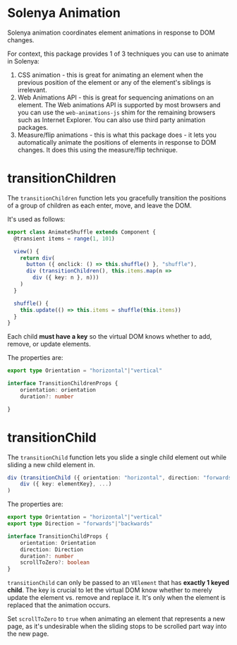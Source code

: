 # Solenya Animation

Solenya animation coordinates element animations in response to DOM changes.

For context, this package provides 1 of 3 techniques you can use to animate in Solenya:

1) CSS animation - this is great for animating an element when the previous position of the element or any of the element's siblings is irrelevant.
2) Web Animations API - this is great for sequencing animations on an element. The Web animations API is supported by most browsers and you can use the `web-animations-js` shim for the remaining browsers such as Internet Explorer. You can also use third party animation packages.
3) Measure/flip animations - this is what this package does - it lets you automatically animate the positions of elements in response to DOM changes. It does this using the measure/flip technique.

# transitionChildren

The `transitionChildren` function lets you gracefully transition the positions of a group of children as each enter, move, and leave the DOM.

It's used as follows:

```typescript
export class AnimateShuffle extends Component {
  @transient items = range(1, 101)

  view() {
    return div(
      button ({ onclick: () => this.shuffle() }, "shuffle"),
      div (transitionChildren(), this.items.map(n =>
        div ({ key: n }, n)))
    )
  }

  shuffle() {
    this.update(() => this.items = shuffle(this.items))
  }
}
```
Each child **must have a key** so the virtual DOM knows whether to add, remove, or update elements.

The properties are:

```typescript
export type Orientation = "horizontal"|"vertical"

interface TransitionChildrenProps {
    orientation: orientation
    duration?: number

}
```

# transitionChild

The `transitionChild` function lets you slide a single child element out while sliding a new child element in.

```typescript
div (transitionChild ({ orientation: "horizontal", direction: "forwards"}),
    div ({ key: elementKey}, ...)
)
```
The properties are:

```typescript
export type Orientation = "horizontal"|"vertical"
export type Direction = "forwards"|"backwards"

interface TransitionChildProps {
    orientation: Orientation
    direction: Direction
    duration?: number
    scrollToZero?: boolean
}
```
`transitionChild` can only be passed to an `VElement` that has **exactly 1 keyed child**. The key is crucial to let the virtual DOM know whether to merely update the element vs. remove and replace it. It's only when the element is replaced that the animation occurs.

Set `scrollToZero` to `true` when animating an element that represents a new page, as it's undesirable when the sliding stops to be scrolled part way into the new page.